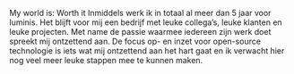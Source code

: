 My world is: Worth it
Inmiddels werk ik in totaal al meer dan 5 jaar voor luminis. Het blijft voor mij een bedrijf met leuke collega’s, leuke klanten en leuke projecten. Met name de passie waarmee iedereen zijn werk doet spreekt mij ontzettend aan. De focus op- en inzet voor open-source technologie is iets wat mij ontzettend aan het hart gaat en ik verwacht hier nog veel meer leuke stappen mee te kunnen maken.